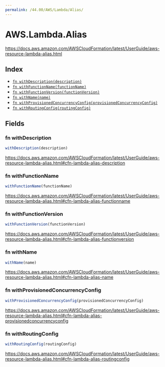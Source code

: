 ```yaml
---
permalink: /44.00/AWS/Lambda/Alias/
---
```


# AWS.Lambda.Alias

https://docs.aws.amazon.com/AWSCloudFormation/latest/UserGuide/aws-resource-lambda-alias.html

## Index

* [`fn withDescription(description)`](#fn-withdescription)
* [`fn withFunctionName(functionName)`](#fn-withfunctionname)
* [`fn withFunctionVersion(functionVersion)`](#fn-withfunctionversion)
* [`fn withName(name)`](#fn-withname)
* [`fn withProvisionedConcurrencyConfig(provisionedConcurrencyConfig)`](#fn-withprovisionedconcurrencyconfig)
* [`fn withRoutingConfig(routingConfig)`](#fn-withroutingconfig)

## Fields

### fn withDescription

```ts
withDescription(description)
```

https://docs.aws.amazon.com/AWSCloudFormation/latest/UserGuide/aws-resource-lambda-alias.html#cfn-lambda-alias-description

### fn withFunctionName

```ts
withFunctionName(functionName)
```

https://docs.aws.amazon.com/AWSCloudFormation/latest/UserGuide/aws-resource-lambda-alias.html#cfn-lambda-alias-functionname

### fn withFunctionVersion

```ts
withFunctionVersion(functionVersion)
```

https://docs.aws.amazon.com/AWSCloudFormation/latest/UserGuide/aws-resource-lambda-alias.html#cfn-lambda-alias-functionversion

### fn withName

```ts
withName(name)
```

https://docs.aws.amazon.com/AWSCloudFormation/latest/UserGuide/aws-resource-lambda-alias.html#cfn-lambda-alias-name

### fn withProvisionedConcurrencyConfig

```ts
withProvisionedConcurrencyConfig(provisionedConcurrencyConfig)
```

https://docs.aws.amazon.com/AWSCloudFormation/latest/UserGuide/aws-resource-lambda-alias.html#cfn-lambda-alias-provisionedconcurrencyconfig

### fn withRoutingConfig

```ts
withRoutingConfig(routingConfig)
```

https://docs.aws.amazon.com/AWSCloudFormation/latest/UserGuide/aws-resource-lambda-alias.html#cfn-lambda-alias-routingconfig